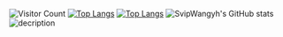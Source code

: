 ![Visitor Count](https://profile-counter.glitch.me/SvipWangyh/count.svg)
[![Top Langs](https://github-readme-stats.vercel.app/api/top-langs/?username=SvipWangyh)](https://github.com/SvipWangyh/github-readme-stats)
[![Top Langs](https://github-readme-stats.vercel.app/api/top-langs/?username=SvipWangyh&layout=compact)](https://github.com/SvipWangyh/github-readme-stats)
![SvipWangyh's GitHub stats](https://github-readme-stats.vercel.app/api?username=SvipWangyh&show_icons=true&theme=tokyonight)
![decription](https://img.shields.io/badge/tools-pycharm-green)
